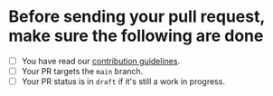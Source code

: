 # Before sending your pull request, make sure the following are done

* [ ] You have read our [contribution guidelines](https://github.com/EsupPortail/Esup-Pod/blob/master/CONTRIBUTING.md).
* [ ] Your PR targets the `main` branch.
* [ ] Your PR status is in `draft` if it's still a work in progress.
